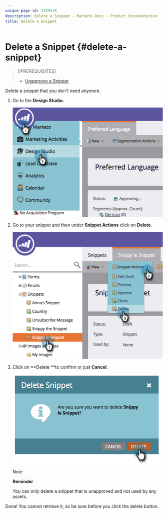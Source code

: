 ```yaml
---
unique-page-id: 2359518
description: Delete a Snippet - Marketo Docs - Product Documentation
title: Delete a Snippet
---
```


# Delete a Snippet {#delete-a-snippet}

>[!PREREQUISITES]
>
>* [Unapprove a Snippet](unapprove-a-snippet.md)
>

Delete a snippet that you don't need anymore.

1. Go to the **Design Studio.**

   ![](assets/image2014-9-16-10-3a43-3a47.png)

1. Go to your snippet and then under **Snippet Actions** click on **Delete**.

   ![](assets/image2014-9-16-10-3a43-3a57.png)

1. Click on **Delete **to confirm or just **Cancel**.

   ![](assets/image2014-9-16-10-3a44-3a8.png)

   >[!NOTE]
   >
   >**Reminder**
   >
   >
   >You can only delete a snippet that is unapproved and not used by any assets.

Done! You cannot retrieve it, so be sure before you click the delete button.
